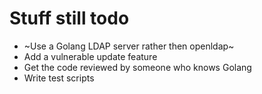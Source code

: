 # Stuff still todo

* ~Use a Golang LDAP server rather then openldap~
* Add a vulnerable update feature
* Get the code reviewed by someone who knows Golang
* Write test scripts
